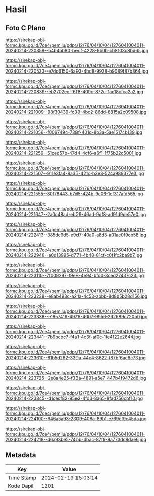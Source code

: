 # Hasil

## Foto C Plano

https://sirekap-obj-formc.kpu.go.id/7ce4/pemilu/pdpr/12/76/04/10/04/1276041004011-20240214-220359--b4b4bb80-becf-4228-9b0b-cb8103c8bd65.jpg

https://sirekap-obj-formc.kpu.go.id/7ce4/pemilu/pdpr/12/76/04/10/04/1276041004011-20240214-220533--e7dd6150-6a93-4bd8-9938-b9089f87b864.jpg

https://sirekap-obj-formc.kpu.go.id/7ce4/pemilu/pdpr/12/76/04/10/04/1276041004011-20240214-220839--eb2702ec-f6f8-409c-872c-1ac18cfca2a2.jpg

https://sirekap-obj-formc.kpu.go.id/7ce4/pemilu/pdpr/12/76/04/10/04/1276041004011-20240214-221009--98f30439-fc39-4bc2-86dd-8815a2c09508.jpg

https://sirekap-obj-formc.kpu.go.id/7ce4/pemilu/pdpr/12/76/04/10/04/1276041004011-20240214-221056--f0067494-738f-401d-8b3a-5ae15174b139.jpg

https://sirekap-obj-formc.kpu.go.id/7ce4/pemilu/pdpr/12/76/04/10/04/1276041004011-20240214-221259--51ced57b-47d4-4cf6-a6f1-1f75b22c5001.jpg

https://sirekap-obj-formc.kpu.go.id/7ce4/pemilu/pdpr/12/76/04/10/04/1276041004011-20240214-221507--911e3fa4-8a35-421c-b3e3-524a989377e3.jpg

https://sirekap-obj-formc.kpu.go.id/7ce4/pemilu/pdpr/12/76/04/10/04/1276041004011-20240214-221555--80f78443-b7d5-424b-9c06-1ef317afd565.jpg

https://sirekap-obj-formc.kpu.go.id/7ce4/pemilu/pdpr/12/76/04/10/04/1276041004011-20240214-221647--2a0c48ad-eb29-46ad-9df8-ad91d9de57e0.jpg

https://sirekap-obj-formc.kpu.go.id/7ce4/pemilu/pdpr/12/76/04/10/04/1276041004011-20240214-222413--385de9d5-e9d7-40a0-a8d3-a01ae0f9cb58.jpg

https://sirekap-obj-formc.kpu.go.id/7ce4/pemilu/pdpr/12/76/04/10/04/1276041004011-20240214-222948--a0d13995-d771-4b48-81cf-c0f1fc2ba9b7.jpg

https://sirekap-obj-formc.kpu.go.id/7ce4/pemilu/pdpr/12/76/04/10/04/1276041004011-20240214-223110--7f009297-f9e8-4e94-bfd0-3ced27437c23.jpg

https://sirekap-obj-formc.kpu.go.id/7ce4/pemilu/pdpr/12/76/04/10/04/1276041004011-20240214-223238--e8ab493c-a21a-4c53-abbb-8d8b5b28d156.jpg

https://sirekap-obj-formc.kpu.go.id/7ce4/pemilu/pdpr/12/76/04/10/04/1276041004011-20240214-223338--e1857416-4976-4007-9956-262689c720b0.jpg

https://sirekap-obj-formc.kpu.go.id/7ce4/pemilu/pdpr/12/76/04/10/04/1276041004011-20240214-223441--7b9bcbc7-f4a1-4c3f-af0c-1fe4122e2644.jpg

https://sirekap-obj-formc.kpu.go.id/7ce4/pemilu/pdpr/12/76/04/10/04/1276041004011-20240214-223610--61b5d262-339a-44c4-8622-f87bf6ac6c73.jpg

https://sirekap-obj-formc.kpu.go.id/7ce4/pemilu/pdpr/12/76/04/10/04/1276041004011-20240214-223725--2e8a4e25-f33a-4891-a5e7-447b4f9472d6.jpg

https://sirekap-obj-formc.kpu.go.id/7ce4/pemilu/pdpr/12/76/04/10/04/1276041004011-20240214-223845--d1cecf82-95e2-4fd3-8a65-8fad756cbf10.jpg

https://sirekap-obj-formc.kpu.go.id/7ce4/pemilu/pdpr/12/76/04/10/04/1276041004011-20240214-224100--946a5a93-2309-408a-89b1-e769ef9c45da.jpg

https://sirekap-obj-formc.kpu.go.id/7ce4/pemilu/pdpr/12/76/04/10/04/1276041004011-20240214-224218--d6a93be5-74bb-4bac-87f9-9a773dc8dae6.jpg


## Metadata

| Key        | Value               |
| ---------- | ------------------- |
| Time Stamp | 2024-02-19 15:03:14 |
| Kode Dapil | 1201                |



